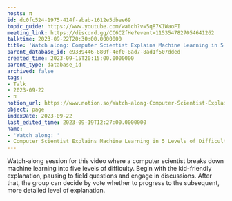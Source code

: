 ```yaml
---
hosts: π
id: dc0fc524-1975-414f-abab-1612e5dbee69
topic_guide: https://www.youtube.com/watch?v=5q87K1WaoFI
meeting_link: https://discord.gg/CC6CZfHe?event=1153547827054641262
talktime: 2023-09-22T20:30:00.0000000
title: 'Watch along: Computer Scientist Explains Machine Learning in 5 Levels of Difficulty | WIRED'
parent_database_id: e9339446-880f-4ef0-8ad7-8ad1f507dded
created_time: 2023-09-15T20:15:00.0000000
parent_type: database_id
archived: false
tags:
- Talk
- 2023-09-22
- π
notion_url: https://www.notion.so/Watch-along-Computer-Scientist-Explains-Machine-Learning-in-5-Levels-of-Difficulty-WIRED-dc0fc5241975414fabab1612e5dbee69
object: page
indexDate: 2023-09-22
last_edited_time: 2023-09-19T12:27:00.0000000
name:
- 'Watch along: '
- Computer Scientist Explains Machine Learning in 5 Levels of Difficulty | WIRED
---
```



Watch-along session for this video where a computer scientist breaks down machine learning into five levels of difficulty.
Begin with the kid-friendly explanation, pausing to field questions and engage in discussions. After that, the group can decide by vote whether to progress to the subsequent, more detailed level of explanation.

























